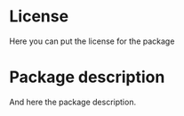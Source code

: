 # License

Here you can put the license for the package

# Package description

And here the package description.
